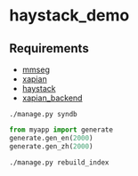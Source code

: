 haystack_demo
=============

Requirements
------------
* [mmseg](https://pypi.python.org/pypi/mmseg/1.3.0)
* [xapian](http://xapian.org/)
* [haystack](http://haystacksearch.org/)
* [xapian_backend](https://github.com/notanumber/xapian-haystack)

```shell
./manage.py syndb
```

```python
from myapp import generate
generate.gen_en(2000)
generate.gen_zh(2000)
```

```shell
./manage.py rebuild_index
```
